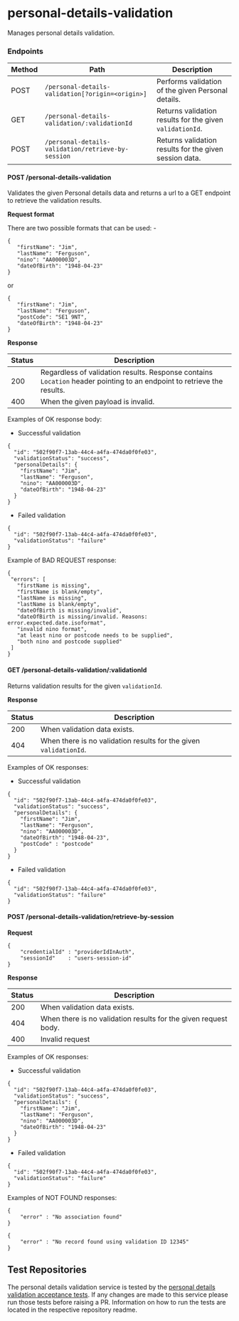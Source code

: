 # personal-details-validation

Manages personal details validation.

### Endpoints

| Method | Path                                                   | Description                                              |
|--------|--------------------------------------------------------|----------------------------------------------------------|
| POST   | ```/personal-details-validation[?origin=<origin>]```   | Performs validation of the given Personal details.       |
| GET    | ```/personal-details-validation/:validationId```       | Returns validation results for the given `validationId`. |
| POST   | ```/personal-details-validation/retrieve-by-session``` | Returns validation results for the given session data.   |

#### POST /personal-details-validation

Validates the given Personal details data and returns a url to a GET endpoint to retrieve the validation results.

**Request format**

There are two possible formats that can be used: -

```
{
   "firstName": "Jim",
   "lastName": "Ferguson",
   "nino": "AA000003D",
   "dateOfBirth": "1948-04-23"
}
```

or

```
{
   "firstName": "Jim",
   "lastName": "Ferguson",
   "postCode": "SE1 9NT",
   "dateOfBirth": "1948-04-23"
}
```

**Response**

| Status |Description|
|--------|-----------|
| 200    | Regardless of validation results. Response contains `Location` header pointing to an endpoint to retrieve the results.|
| 400    | When the given payload is invalid.|

Examples of OK response body:
* Successful validation
```
{
  "id": "502f90f7-13ab-44c4-a4fa-474da0f0fe03",
  "validationStatus": "success",
  "personalDetails": {
    "firstName": "Jim",
    "lastName": "Ferguson",
    "nino": "AA000003D",
    "dateOfBirth": "1948-04-23"
  }
}
```

* Failed validation
```
{
  "id": "502f90f7-13ab-44c4-a4fa-474da0f0fe03",
  "validationStatus": "failure"
}
```

Example of BAD REQUEST response:
 ```
{
  "errors": [
    "firstName is missing",
    "firstName is blank/empty",
    "lastName is missing",
    "lastName is blank/empty",
    "dateOfBirth is missing/invalid",
    "dateOfBirth is missing/invalid. Reasons: error.expected.date.isoformat",
    "invalid nino format",
    "at least nino or postcode needs to be supplied",
    "both nino and postcode supplied"
  ]
}
```

#### GET /personal-details-validation/:validationId

Returns validation results for the given `validationId`.

**Response**

| Status  |Description|
|---------|-----------|
| 200     | When validation data exists.|
| 404     | When there is no validation results for the given `validationId`.|

Examples of OK responses:
* Successful validation
```
{
  "id": "502f90f7-13ab-44c4-a4fa-474da0f0fe03",
  "validationStatus": "success",
  "personalDetails": {
    "firstName": "Jim",
    "lastName": "Ferguson",
    "nino": "AA000003D",
    "dateOfBirth": "1948-04-23",
    "postCode" : "postcode"
  }
}
```

* Failed validation
```
{
  "id": "502f90f7-13ab-44c4-a4fa-474da0f0fe03",
  "validationStatus": "failure"
}
```
#### POST /personal-details-validation/retrieve-by-session
**Request**

```
{
    "credentialId" : "providerIdInAuth",
    "sessionId"    : "users-session-id"
}
```
**Response**

| Status | Description                                                     |
|--------|-----------------------------------------------------------------|
| 200    | When validation data exists.                                    |
| 404    | When there is no validation results for the given request body. |
| 400    | Invalid request                                                 

Examples of OK responses:
* Successful validation
```
{
  "id": "502f90f7-13ab-44c4-a4fa-474da0f0fe03",
  "validationStatus": "success",
  "personalDetails": {
    "firstName": "Jim",
    "lastName": "Ferguson",
    "nino": "AA000003D",
    "dateOfBirth": "1948-04-23"
  }
}
```

* Failed validation
```
{
  "id": "502f90f7-13ab-44c4-a4fa-474da0f0fe03",
  "validationStatus": "failure"
}
```
Examples of NOT FOUND responses:
```
{
    "error" : "No association found"
}
```
```
{
    "error" : "No record found using validation ID 12345"
}
```

## Test Repositories

The personal details validation service is tested by the [personal details validation acceptance tests](https://github.com/hmrc/personal-details-validation-acceptance-tests). If any changes are made to this service please run those tests before raising a PR. Information on how to run the tests are located in the respective repository readme.
